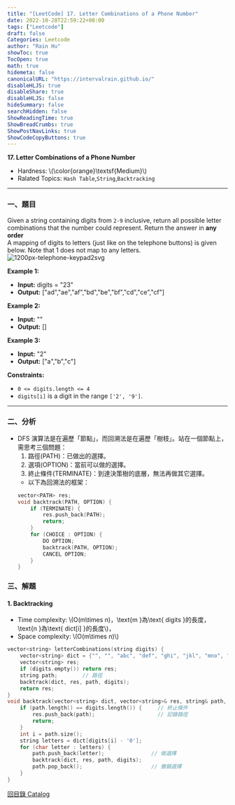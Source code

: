 ```yaml
---
title: "[LeetCode] 17. Letter Combinations of a Phone Number"
date: 2022-10-28T22:59:22+08:00
tags: ["Leetcode"]
draft: false
Categories: Leetcode
author: "Rain Hu"
showToc: true
TocOpen: true
math: true
hidemeta: false
canonicalURL: "https://intervalrain.github.io/"
disableHLJS: true
disableShare: true
disableHLJS: false
hideSummary: false
searchHidden: false
ShowReadingTime: true
ShowBreadCrumbs: true
ShowPostNavLinks: true
ShowCodeCopyButtons: true
---
```

**17. Letter Combinations of a Phone Number**
+ Hardness: \\(\color{orange}\textsf{Medium}\\)
+ Ralated Topics: `Hash Table`,`String`,`Backtracking`
---
### 一、題目
Given a string containing digits from `2-9` inclusive, return all possible letter combinations that the number could represent. Return the answer in **any order**  
A mapping of digits to letters (just like on the telephone buttons) is given below. Note that 1 does not map to any letters.  
![1200px-telephone-keypad2svg](https://assets.leetcode.com/uploads/2022/03/15/1200px-telephone-keypad2svg.png)

**Example 1:**  
+ **Input:** digits = "23"
+ **Output:** ["ad","ae","af","bd","be","bf","cd","ce","cf"]

**Example 2:**
+ **Input:** ""
+ **Output:** []

**Example 3:**
+ **Input:** "2"
+ **Output:** ["a","b","c"]

**Constraints:**
+ `0 <= digits.length <= 4`
+ `digits[i]` is a digit in the range `['2', '9']`.

---

### 二、分析
+ DFS 演算法是在遍歷「節點」，而回溯法是在遍歷「樹枝」。站在一個節點上，需思考三個問題：
    1. 路徑(PATH)：已做出的選擇。
    2. 選項(OPTION)：當前可以做的選擇。
    3. 終止條件(TERMINATE)：到達決策樹的底層，無法再做其它選擇。
    + 以下為回溯法的框架：
    ```C++
    vector<PATH> res;
    void backtrack(PATH, OPTION) {
        if (TERMINATE) {
            res.push_back(PATH);
            return;
        }
        for (CHOICE : OPTION) {
            DO OPTION;
            backtrack(PATH, OPTION);
            CANCEL OPTION;
        }
    }
    ```

### 三、解題
#### 1. Backtracking
+ Time complexity: \\(O(m\times n)，\text{m }為\text{ digits }的長度，\text{n }為\text{ dict[i] }的長度\\)，  
+ Space complexity: \\(O(m\times n)\\)
```C++
vector<string> letterCombinations(string digits) {
    vector<string> dict = {"", "", "abc", "def", "ghi", "jkl", "mno", "pqrs", "tuv", "wxyz"};   // 選項
    vector<string> res;
    if (digits.empty()) return res;
    string path;        // 路徑
    backtrack(dict, res, path, digits);
    return res;
}
void backtrack(vector<string> dict, vector<string>& res, string& path, string& digits) {
    if (path.length() == digits.length()) {     // 終止條件
        res.push_back(path);                    // 記錄路徑
        return;
    }
    int i = path.size();
    string letters = dict[digits[i] - '0'];
    for (char letter : letters) {
        path.push_back(letter);               // 做選擇
        backtrack(dict, res, path, digits);
        path.pop_back();                      // 撤銷選擇
    }
}
```
[回目錄 Catalog](/leetcode)
